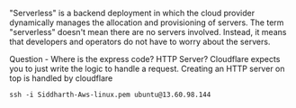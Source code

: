 "Serverless" is a backend deployment in which the cloud provider dynamically manages the allocation and provisioning of servers. The term "serverless" doesn't mean there are no servers involved. Instead, it means that developers and operators do not have to worry about the servers.

Question - Where is the express code? HTTP Server?
Cloudflare expects you to just write the logic to handle a request.
Creating an HTTP server on top is handled by cloudflare

```angular2html
ssh -i Siddharth-Aws-linux.pem ubuntu@13.60.98.144 
```